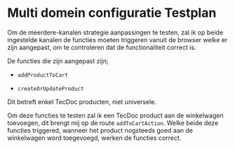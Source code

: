 # Multi domein configuratie Testplan

Om de meerdere-kanalen strategie aanpassingen te testen, zal ik op beide ingestelde kanalen de functies moeten triggeren vanuit de browser welke er zijn aangepast, om te controleren dat de functionaliteit correct is.

De functies die zijn aangepast zijn;

- `addProductToCart`

- `createOrUpdateProduct`

Dit betreft enkel TecDoc producten, niet universele.

Om deze functies te testen zal ik een TecDoc product aan de winkelwagen toevoegen, dit brengt mij op de route `addToCartAction`. Welke beide deze functies triggered, wanneer het product nogsteeds goed aan de winkelwagen word toegevoegd, werken de functies correct.